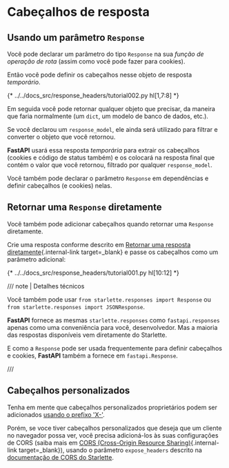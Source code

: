 # Cabeçalhos de resposta

## Usando um parâmetro `Response`

Você pode declarar um parâmetro do tipo `Response` na sua *função de operação de rota* (assim como você pode fazer para cookies).

Então você pode definir os cabeçalhos nesse objeto de resposta *temporário*.

{* ../../docs_src/response_headers/tutorial002.py hl[1,7:8] *}

Em seguida você pode retornar qualquer objeto que precisar, da maneira que faria normalmente (um `dict`, um modelo de banco de dados, etc.).

Se você declarou um `response_model`, ele ainda será utilizado para filtrar e converter o objeto que você retornou.

**FastAPI** usará essa resposta *temporária* para extrair os cabeçalhos (cookies e código de status também) e os colocará na resposta final que contém o valor que você retornou, filtrado por qualquer `response_model`.

Você também pode declarar o parâmetro `Response` em dependências e definir cabeçalhos (e cookies) nelas.

## Retornar uma `Response` diretamente

Você também pode adicionar cabeçalhos quando retornar uma `Response` diretamente.

Crie uma resposta conforme descrito em [Retornar uma resposta diretamente](response-directly.md){.internal-link target=_blank} e passe os cabeçalhos como um parâmetro adicional:

{* ../../docs_src/response_headers/tutorial001.py hl[10:12] *}

/// note | Detalhes técnicos

Você também pode usar `from starlette.responses import Response` ou `from starlette.responses import JSONResponse`.

**FastAPI** fornece as mesmas `starlette.responses` como `fastapi.responses` apenas como uma conveniência para você, desenvolvedor. Mas a maioria das respostas disponíveis vem diretamente do Starlette.

E como a `Response` pode ser usada frequentemente para definir cabeçalhos e cookies, **FastAPI** também a fornece em `fastapi.Response`.

///

## Cabeçalhos personalizados

Tenha em mente que cabeçalhos personalizados proprietários podem ser adicionados <a href="https://developer.mozilla.org/en-US/docs/Web/HTTP/Headers" class="external-link" target="_blank">usando o prefixo 'X-'</a>.

Porém, se voce tiver cabeçalhos personalizados que deseja que um cliente no navegador possa ver, você precisa adicioná-los às suas configurações de CORS (saiba mais em [CORS (Cross-Origin Resource Sharing)](../tutorial/cors.md){.internal-link target=_blank}), usando o parâmetro `expose_headers` descrito na <a href="https://www.starlette.io/middleware/#corsmiddleware" class="external-link" target="_blank">documentação de CORS do Starlette</a>.
